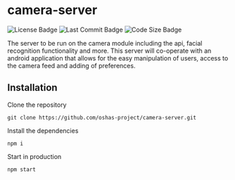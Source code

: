 # camera-server
![License Badge](https://img.shields.io/github/license/oshas-project/camera-server?color=blue&style=for-the-badge)
![Last Commit Badge](https://img.shields.io/github/last-commit/oshas-project/camera-server?style=for-the-badge)
![Code Size Badge](https://img.shields.io/github/repo-size/oshas-project/camera-server?color=yellow&style=for-the-badge)

The server to be run on the camera module including the api, facial recognition functionality and more. This server will co-operate with an android application that allows for the easy manipulation of users, access to the camera feed and adding of preferences.

## Installation
Clone the repository

`git clone https://github.com/oshas-project/camera-server.git`

Install the dependencies

`npm i`

Start in production

`npm start`
